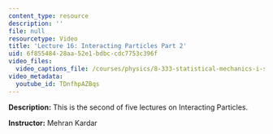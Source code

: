 ```yaml
---
content_type: resource
description: ''
file: null
resourcetype: Video
title: 'Lecture 16: Interacting Particles Part 2'
uid: 6f855484-28aa-52e1-bdbc-cdc7753c396f
video_files:
  video_captions_file: /courses/physics/8-333-statistical-mechanics-i-statistical-mechanics-of-particles-fall-2013/video-lectures/lecture-16-interacting-particles-part-2/TDnfhpAZBqs.vtt
video_metadata:
  youtube_id: TDnfhpAZBqs
---
```


**Description:** This is the second of five lectures on Interacting Particles.

**Instructor:** Mehran Kardar